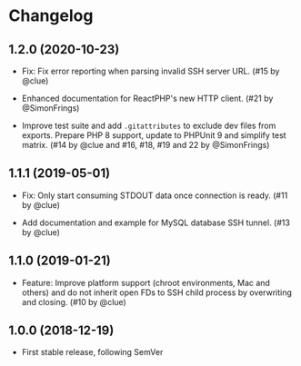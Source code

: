 # Changelog

## 1.2.0 (2020-10-23)

*   Fix: Fix error reporting when parsing invalid SSH server URL.
    (#15 by @clue)

*   Enhanced documentation for ReactPHP's new HTTP client.
    (#21 by @SimonFrings)

*   Improve test suite and add `.gitattributes` to exclude dev files from exports.
    Prepare PHP 8 support, update to PHPUnit 9 and simplify test matrix.
    (#14 by @clue and #16, #18, #19 and 22 by @SimonFrings)

## 1.1.1 (2019-05-01)

*   Fix: Only start consuming STDOUT data once connection is ready.
    (#11 by @clue)

*   Add documentation and example for MySQL database SSH tunnel.
    (#13 by @clue)

## 1.1.0 (2019-01-21)

*   Feature: Improve platform support (chroot environments, Mac and others) and
    do not inherit open FDs to SSH child process by overwriting and closing.
    (#10 by @clue)

## 1.0.0 (2018-12-19)

*   First stable release, following SemVer
